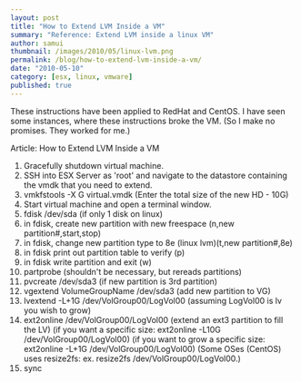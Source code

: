 ```yaml
---
layout: post
title: "How to Extend LVM Inside a VM"
summary: "Reference: Extend LVM inside a linux VM" 
author: samui
thumbnail: /images/2010/05/linux-lvm.png
permalink: /blog/how-to-extend-lvm-inside-a-vm/
date: "2010-05-10"
category: [esx, linux, vmware]
published: true
---
```


These instructions have been applied to RedHat and CentOS. I have seen some instances, where these instructions broke the VM. (So I make no promises. They worked for me.)

Article: How to Extend LVM Inside a VM

1. Gracefully shutdown virtual machine. 
2. SSH into ESX Server as 'root' and navigate to the datastore containing the vmdk that you need to extend. 
3. vmkfstools -X G virtual.vmdk (Enter the total size of the new HD - 10G) 
4. Start virtual machine and open a terminal window. 
5. fdisk /dev/sda (if only 1 disk on linux) 
6. in fdisk, create new partition with new freespace (n,new partition#,start,stop) 
7. in fdisk, change new partition type to 8e (linux lvm)(t,new partition#,8e) 
8. in fdisk print out partition table to verify (p) 
9. in fdisk write partition and exit (w) 
10. partprobe (shouldn't be necessary, but rereads partitions) 
11. pvcreate /dev/sda3 (if new partition is 3rd partition) 
12. vgextend VolumeGroupName /dev/sda3 (add new partition to VG) 
13. lvextend -L+1G /dev/VolGroup00/LogVol00 (assuming LogVol00 is lv you wish to grow) 
14. ext2online /dev/VolGroup00/LogVol00 (extend an ext3 partition to fill the LV) (if you want a specific size: ext2online -L10G /dev/VolGroup00/LogVol00) (if you want to grow a specific size: ext2online -L+1G /dev/VolGroup00/LogVol00) (Some OSes (CentOS) uses resize2fs: ex. resize2fs /dev/VolGroup00/LogVol00.) 
15. sync
